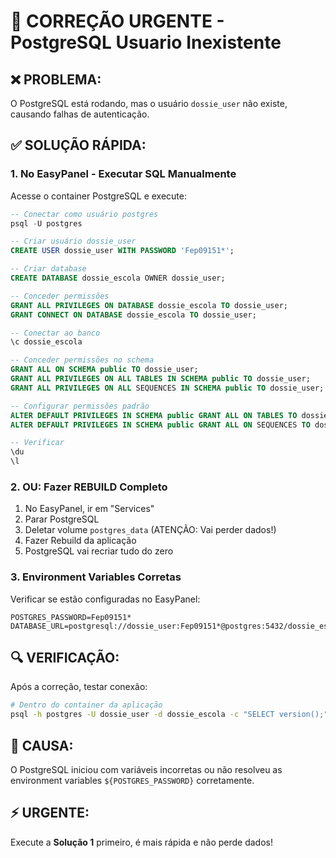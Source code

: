 # 🚨 CORREÇÃO URGENTE - PostgreSQL Usuario Inexistente

## ❌ PROBLEMA:
O PostgreSQL está rodando, mas o usuário `dossie_user` não existe, causando falhas de autenticação.

## ✅ SOLUÇÃO RÁPIDA:

### **1. No EasyPanel - Executar SQL Manualmente**

Acesse o container PostgreSQL e execute:

```sql
-- Conectar como usuário postgres
psql -U postgres

-- Criar usuário dossie_user
CREATE USER dossie_user WITH PASSWORD 'Fep09151*';

-- Criar database
CREATE DATABASE dossie_escola OWNER dossie_user;

-- Conceder permissões
GRANT ALL PRIVILEGES ON DATABASE dossie_escola TO dossie_user;
GRANT CONNECT ON DATABASE dossie_escola TO dossie_user;

-- Conectar ao banco
\c dossie_escola

-- Conceder permissões no schema
GRANT ALL ON SCHEMA public TO dossie_user;
GRANT ALL PRIVILEGES ON ALL TABLES IN SCHEMA public TO dossie_user;
GRANT ALL PRIVILEGES ON ALL SEQUENCES IN SCHEMA public TO dossie_user;

-- Configurar permissões padrão
ALTER DEFAULT PRIVILEGES IN SCHEMA public GRANT ALL ON TABLES TO dossie_user;
ALTER DEFAULT PRIVILEGES IN SCHEMA public GRANT ALL ON SEQUENCES TO dossie_user;

-- Verificar
\du
\l
```

### **2. OU: Fazer REBUILD Completo**

1. No EasyPanel, ir em "Services"
2. Parar PostgreSQL
3. Deletar volume `postgres_data` (ATENÇÃO: Vai perder dados!)
4. Fazer Rebuild da aplicação
5. PostgreSQL vai recriar tudo do zero

### **3. Environment Variables Corretas**

Verificar se estão configuradas no EasyPanel:

```
POSTGRES_PASSWORD=Fep09151*
DATABASE_URL=postgresql://dossie_user:Fep09151*@postgres:5432/dossie_escola
```

## 🔍 VERIFICAÇÃO:

Após a correção, testar conexão:

```bash
# Dentro do container da aplicação
psql -h postgres -U dossie_user -d dossie_escola -c "SELECT version();"
```

## 📝 CAUSA:

O PostgreSQL iniciou com variáveis incorretas ou não resolveu as environment variables `${POSTGRES_PASSWORD}` corretamente.

## ⚡ URGENTE:

Execute a **Solução 1** primeiro, é mais rápida e não perde dados! 